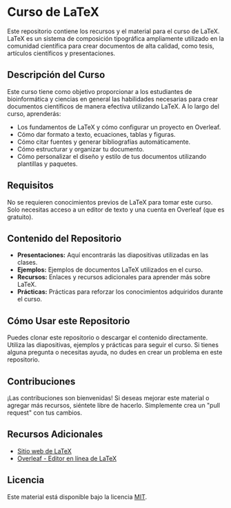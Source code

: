 # Curso de LaTeX

Este repositorio contiene los recursos y el material para el curso de 
LaTeX. LaTeX es un sistema de composición tipográfica ampliamente 
utilizado en la comunidad científica para crear documentos de alta 
calidad, como tesis, artículos científicos y presentaciones.

## Descripción del Curso

Este curso tiene como objetivo proporcionar a los estudiantes de 
bioinformática y ciencias en general las habilidades necesarias para crear 
documentos científicos de manera efectiva utilizando LaTeX. A lo largo del 
curso, aprenderás:

- Los fundamentos de LaTeX y cómo configurar un proyecto en Overleaf.
- Cómo dar formato a texto, ecuaciones, tablas y figuras.
- Cómo citar fuentes y generar bibliografías automáticamente.
- Cómo estructurar y organizar tu documento.
- Cómo personalizar el diseño y estilo de tus documentos utilizando 
plantillas y paquetes.

## Requisitos

No se requieren conocimientos previos de LaTeX para tomar este curso. Solo 
necesitas acceso a un editor de texto y una cuenta en Overleaf (que es 
gratuito).

## Contenido del Repositorio

- **Presentaciones:** Aquí encontrarás las diapositivas utilizadas en las 
clases.
- **Ejemplos:** Ejemplos de documentos LaTeX utilizados en el curso.
- **Recursos:** Enlaces y recursos adicionales para aprender más sobre 
LaTeX.
- **Prácticas:** Prácticas para reforzar los conocimientos adquiridos 
durante el curso.

## Cómo Usar este Repositorio

Puedes clonar este repositorio o descargar el contenido directamente. 
Utiliza las diapositivas, ejemplos y prácticas para seguir el curso. Si 
tienes alguna pregunta o necesitas ayuda, no dudes en crear un problema en 
este repositorio.

## Contribuciones

¡Las contribuciones son bienvenidas! Si deseas mejorar este material o 
agregar más recursos, siéntete libre de hacerlo. Simplemente crea un "pull 
request" con tus cambios.

## Recursos Adicionales

- [Sitio web de LaTeX](https://www.latex-project.org/)
- [Overleaf - Editor en línea de LaTeX](https://www.overleaf.com/)

## Licencia

Este material está disponible bajo la licencia [MIT](LICENSE).


